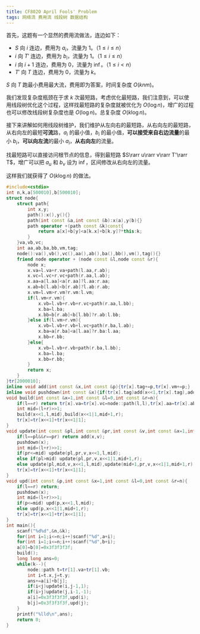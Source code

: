 ```yaml
---
title: CF802O April Fools' Problem
tags: 网络流 费用流 线段树 数据结构
---
```


首先，这题有一个显然的费用流做法，连边如下：

- $S$ 向 $i$ 连边，费用为 $a_i$，流量为 $1$。（$1\le i\le n$）
- $i$ 向 $T'$ 连边，费用为 $b_i$，流量为 $1$。（$1\le i\le n$）
- $i$ 向 $i+1$ 连边，费用为 $0$，流量为 $\inf$。（$1\le i<n$）
- $T'$ 向 $T$ 连边，费用为 $0$，流量为 $k$。

$S$ 向 $T$ 跑最小费用最大流，费用即为答案，时间复杂度 $O(knm)$。

我们发现复杂度瓶颈在于求 $k$ 次最短路，考虑优化最短路，我们注意到，可以使用线段树优化这个过程，这样找最短路的复杂度就被优化为 $O(\log n)$，增广的过程也可以修改线段树复杂度也是 $O(\log n)$。总复杂度 $O(k\log n)$。

接下来讲解如何用线段树维护，我们维护从左向右的最短路，从右向左的最短路，从右向左的最短**可流**路，$a_i$ 的最小值，$b_i$ 的最小值，**可以接受来自右边流量**的最小 $b_i$，**可以向左流**的最小 $a_i$，**从右向左**的流量。

找最短路可以直接访问根节点的信息，得到最短路 $S\rarr u\rarr v\rarr T'\rarr T$，增广可以把 $a_u$ 和 $b_v$ 设为 $\inf$，区间修改从右向左的流量。

这样我们就获得了 $O(k\log n)$ 的做法。

```cpp
#include<cstdio>
int n,k,a[500010],b[500010];
struct node{
	struct path{
		int x,y;
		path():x(),y(){}
		path(int const &a,int const &b):x(a),y(b){}
		path operator +(path const &k)const{
			return a[x]+b[y]<a[k.x]+b[k.y]?*this:k;
		}
	}va,vb,vc;
	int aa,ab,ba,bb,vm,tag;
	node():va(),vb(),vc(),aa(),ab(),ba(),bb(),vm(),tag(){}
	friend node operator + (node const &l,node const &r){
		node x;
		x.va=l.va+r.va+path(l.aa,r.ab);
		x.vc=l.vc+r.vc+path(r.aa,l.ab);
		x.aa=a[l.aa]<a[r.aa]?l.aa:r.aa;
		x.ab=b[l.ab]<b[r.ab]?l.ab:r.ab;
		x.vm=l.vm>r.vm?r.vm:l.vm;
		if(l.vm<r.vm){
			x.vb=l.vb+r.vb+r.vc+path(r.aa,l.bb);
			x.ba=l.ba;
			x.bb=b[r.ab]<b[l.bb]?r.ab:l.bb;
		}else if(l.vm>r.vm){
			x.vb=l.vb+r.vb+l.vc+path(r.ba,l.ab);
			x.ba=a[r.ba]<a[l.aa]?r.ba:l.aa;
			x.bb=r.bb;
		}else{
			x.vb=l.vb+r.vb+path(r.ba,l.bb);
			x.ba=l.ba;
			x.bb=r.bb;
		}
		return x;
	}
}tr[2000010];
inline void add(int const &x,int const &p){tr[x].tag+=p,tr[x].vm+=p;}
inline void pushdown(int const &x){if(tr[x].tag)add(x<<1,tr[x].tag),add(x<<1|1,tr[x].tag),tr[x].tag=0;}
void build(int const &x=1,int const &l=0,int const &r=n){
	if(l==r) return tr[x].va=tr[x].vc=node::path(l,l),tr[x].aa=tr[x].ab=tr[x].ba=l,void();
	int mid=(l+r)>>1;
	build(x<<1,l,mid),build(x<<1|1,mid+1,r);
	tr[x]=tr[x<<1]+tr[x<<1|1];
}
void update(int const &pl,int const &pr,int const &v,int const &x=1,int const &l=0,int const &r=n){
	if(l==pl&&r==pr) return add(x,v);
	pushdown(x);
	int mid=(l+r)>>1;
	if(pr<=mid) update(pl,pr,v,x<<1,l,mid);
	else if(pl>mid) update(pl,pr,v,x<<1|1,mid+1,r);
	else update(pl,mid,v,x<<1,l,mid),update(mid+1,pr,v,x<<1|1,mid+1,r);
	tr[x]=tr[x<<1]+tr[x<<1|1];
}
void upd(int const &p,int const &x=1,int const &l=0,int const &r=n){
	if(l==r) return;
	pushdown(x);
	int mid=(l+r)>>1;
	if(p<=mid) upd(p,x<<1,l,mid);
	else upd(p,x<<1|1,mid+1,r);
	tr[x]=tr[x<<1]+tr[x<<1|1];
}
int main(){
	scanf("%d%d",&n,&k);
	for(int i=1;i<=n;i++)scanf("%d",a+i);
	for(int i=1;i<=n;i++)scanf("%d",b+i);
	a[0]=b[0]=0x3f3f3f3f;
	build();
	long long ans=0;
	while(k--){
		node::path t=tr[1].va+tr[1].vb;
		int i=t.x,j=t.y;
		ans+=a[i]+b[j];
		if(i<j)update(i,j-1,1);
		if(i>j)update(j,i-1,-1);
		a[i]=0x3f3f3f3f,upd(i);
		b[j]=0x3f3f3f3f,upd(j);
	}
	printf("%lld\n",ans);
	return 0;
} 
```



